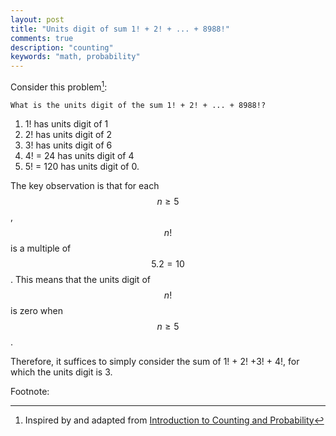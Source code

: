```yaml
---
layout: post
title: "Units digit of sum 1! + 2! + ... + 8988!"
comments: true
description: "counting"
keywords: "math, probability"
---
```



Consider this problem[^1]:

```
What is the units digit of the sum 1! + 2! + ... + 8988!?
```

1. 1! has units digit of 1
2. 2! has units digit of 2 
3. 3! has units digit of 6 
4. 4! = 24 has units digit of 4
5. 5! = 120 has units digit of 0.

The key observation is that for each $$n \geq 5$$, $$n!$$  is a multiple of $$5.2=10$$. This means that the units digit of $$n!$$ is zero when $$n \geq 5$$. 

Therefore, it suffices to simply consider the sum of 1! + 2! +3! + 4!, for which the units digit is 3.

Footnote:

[^1]: Inspired by and adapted from [Introduction to Counting and Probability](https://www.amazon.com/gp/product/B007HQN4QM/ref=dbs_a_def_rwt_bibl_vppi_i7)

